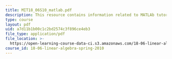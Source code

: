 ```yaml
---
title: MIT18_06S10_matlab.pdf
description: This resource contains information related to MATLAb tutorial.
type: course
layout: pdf
uid: a7d11b1b00c1c2bd2574c3f896ce4eb3
file_type: application/pdf
file_location: >-
  https://open-learning-course-data-ci.s3.amazonaws.com/18-06-linear-algebra-spring-2010/a7d11b1b00c1c2bd2574c3f896ce4eb3_MIT18_06S10_matlab.pdf
course_id: 18-06-linear-algebra-spring-2010
---
```


